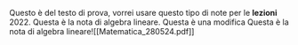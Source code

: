 
Questo è del testo di prova, vorrei usare questo tipo di note per le **lezioni** 2022.
Questa è la nota di algebra lineare. Questa è una modifica
Questa è la nota di algebra lineare![[Matematica_280524.pdf]]

